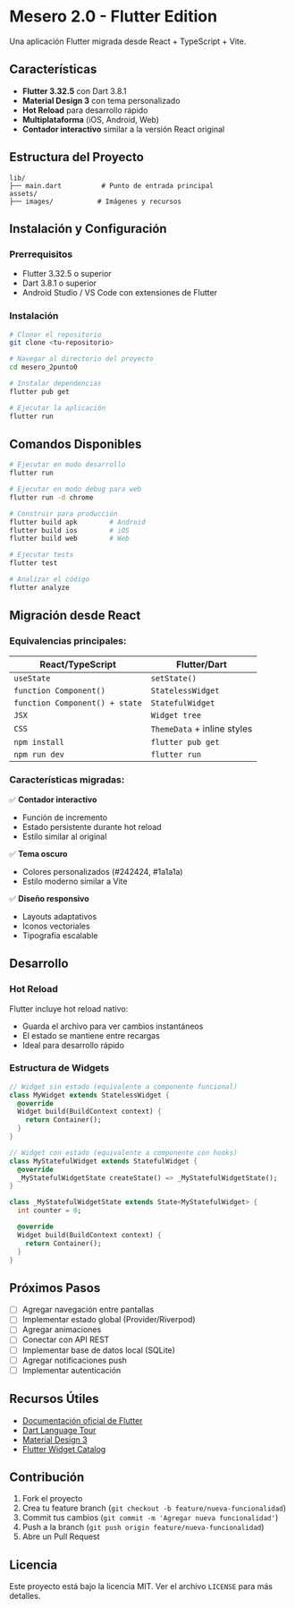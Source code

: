 # Mesero 2.0 - Flutter Edition

Una aplicación Flutter migrada desde React + TypeScript + Vite.

## Características

- **Flutter 3.32.5** con Dart 3.8.1
- **Material Design 3** con tema personalizado
- **Hot Reload** para desarrollo rápido
- **Multiplataforma** (iOS, Android, Web)
- **Contador interactivo** similar a la versión React original

## Estructura del Proyecto

```
lib/
├── main.dart          # Punto de entrada principal
assets/
├── images/           # Imágenes y recursos
```

## Instalación y Configuración

### Prerrequisitos

- Flutter 3.32.5 o superior
- Dart 3.8.1 o superior
- Android Studio / VS Code con extensiones de Flutter

### Instalación

```bash
# Clonar el repositorio
git clone <tu-repositorio>

# Navegar al directorio del proyecto
cd mesero_2punto0

# Instalar dependencias
flutter pub get

# Ejecutar la aplicación
flutter run
```

## Comandos Disponibles

```bash
# Ejecutar en modo desarrollo
flutter run

# Ejecutar en modo debug para web
flutter run -d chrome

# Construir para producción
flutter build apk        # Android
flutter build ios        # iOS
flutter build web        # Web

# Ejecutar tests
flutter test

# Analizar el código
flutter analyze
```

## Migración desde React

### Equivalencias principales:

| React/TypeScript | Flutter/Dart |
|------------------|--------------|
| `useState` | `setState()` |
| `function Component()` | `StatelessWidget` |
| `function Component() + state` | `StatefulWidget` |
| `JSX` | `Widget tree` |
| `CSS` | `ThemeData` + inline styles |
| `npm install` | `flutter pub get` |
| `npm run dev` | `flutter run` |

### Características migradas:

✅ **Contador interactivo**
- Función de incremento
- Estado persistente durante hot reload
- Estilo similar al original

✅ **Tema oscuro**
- Colores personalizados (#242424, #1a1a1a)
- Estilo moderno similar a Vite

✅ **Diseño responsivo**
- Layouts adaptativos
- Iconos vectoriales
- Tipografía escalable

## Desarrollo

### Hot Reload

Flutter incluye hot reload nativo:
- Guarda el archivo para ver cambios instantáneos
- El estado se mantiene entre recargas
- Ideal para desarrollo rápido

### Estructura de Widgets

```dart
// Widget sin estado (equivalente a componente funcional)
class MyWidget extends StatelessWidget {
  @override
  Widget build(BuildContext context) {
    return Container();
  }
}

// Widget con estado (equivalente a componente con hooks)
class MyStatefulWidget extends StatefulWidget {
  @override
  _MyStatefulWidgetState createState() => _MyStatefulWidgetState();
}

class _MyStatefulWidgetState extends State<MyStatefulWidget> {
  int counter = 0;

  @override
  Widget build(BuildContext context) {
    return Container();
  }
}
```

## Próximos Pasos

- [ ] Agregar navegación entre pantallas
- [ ] Implementar estado global (Provider/Riverpod)
- [ ] Agregar animaciones
- [ ] Conectar con API REST
- [ ] Implementar base de datos local (SQLite)
- [ ] Agregar notificaciones push
- [ ] Implementar autenticación

## Recursos Útiles

- [Documentación oficial de Flutter](https://docs.flutter.dev/)
- [Dart Language Tour](https://dart.dev/guides/language/language-tour)
- [Material Design 3](https://m3.material.io/)
- [Flutter Widget Catalog](https://docs.flutter.dev/ui/widgets)

## Contribución

1. Fork el proyecto
2. Crea tu feature branch (`git checkout -b feature/nueva-funcionalidad`)
3. Commit tus cambios (`git commit -m 'Agregar nueva funcionalidad'`)
4. Push a la branch (`git push origin feature/nueva-funcionalidad`)
5. Abre un Pull Request

## Licencia

Este proyecto está bajo la licencia MIT. Ver el archivo `LICENSE` para más detalles.
